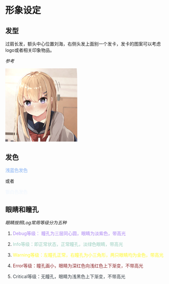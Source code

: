 # 形象设定



## 发型

过肩长发，额头中心位置刘海，右侧头发上面别一个发卡，发卡的图案可以考虑logo或者相关印象物品。

*参考*

<img src="../resource/img/image-20210413005657330.png" width=45%/>



## 发色

<font color=#A9C8F7>**浅蓝色发色**</font> 

或者

 <font color=#F3F8FE>**银白色发色**</font>



## 眼睛和瞳孔

*眼睛按照Log常用等级分为五种*

1. <div><font color=#AA84F3>Debug等级： 瞳孔为三层同心圆，眼睛为淡紫色，带高光</font></div>

2. <font color=#99CEBE>Info等级：即正常状态，正常瞳孔，淡绿色眼睛，带高光</font>

3. <font color=#FFF829>Warning等级：左瞳孔正常，右瞳孔为小三角形，两只眼睛均为金色，带高光</font>

4. <font color=#8E292C>Error等级：瞳孔画小，眼睛为深红色向浅红色上下渐变，不带高光</font>

5. <font color=#353E45>Critical等级：无瞳孔，眼睛为浅黑色上下渐变，不带高光</font>


